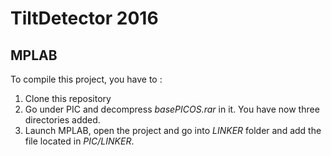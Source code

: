 # TiltDetector 2016

## MPLAB

To compile this project, you have to :

 1. Clone this repository
 2. Go under PIC and decompress *basePICOS.rar* in it. You have now three directories added.
 3. Launch MPLAB, open the project and go into *LINKER* folder and add the file located in *PIC/LINKER*.
